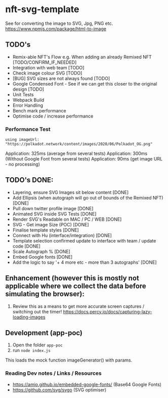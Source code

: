 # nft-svg-template

See for converting the image to SVG, Jpg, PNG etc.
https://www.npmjs.com/package/html-to-image

## TODO's

- Remix-able NFT's Flow e.g. When adding an already Remixed NFT [TODO/CONFIRM_IF_NEEDED]
- Integration with web team [TODO]
- Check image colour SVG [TODO]
- [BUG] SVG sizes are not always found [TODO]
- Google Condensed Font - See if we can get this closer to the original design [TODO]
- Unit Tests
- Webpack Build
- Error Handling
- Bench mark performance
- Optimise code / increase performance

### Performance Test

`using imageUrl: "https://polkadot.network/content/images/2020/06/Polkadot_OG.png"`

Application: 325ms (average from several tests)
Application: 300ms (Without Google Font from several tests)
Application: 90ms (get image URL - no processing)

## TODO's DONE:

- Layering, ensure SVG Images sit below content [DONE]
- Add Ellipsis (when autograph will go out of bounds of the Remixed NFT) [DONE]
- Pull down twitter profile image [DONE]
- Animated SVG inside SVG Tests [DONE]
- Render SVG's Readable on MAC / PC / WEB [DONE]
- SVG - Get image Size (POC) [DONE]
- Finalise template styles [DONE]
- Connect with Hu (interface/integration) [DONE]
- Template selection confirmed update to interface with team / update code [DONE] 
- Scale Autograph % [DONE]
- Embed Google fonts [DONE]
- Add the logic to say '+ 4 more etc - more than 3 autographs' [DONE]

## Enhancement (however this is mostly not applicable where we collect the data before simulating the browser):

1. Review this as a means to get more accurate screen captures / switching out the timer! https://docs.percy.io/docs/capturing-lazy-loading-images

## Development (app-poc) 

1. Open the folder `app-poc`
2. run `node index.js`

This loads the mock function imageGenerator() with params.

### Reading Dev notes / Links / Resources

- https://amio.github.io/embedded-google-fonts/ (Base64 Google Fonts)
- https://github.com/svg/svgo (SVG optimiser)